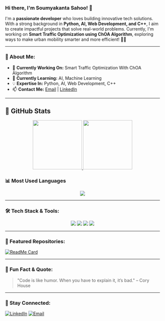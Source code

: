 ### Hi there, I'm Soumyakanta Sahoo! 👋

I'm a **passionate developer** who loves building innovative tech solutions. With a strong background in **Python, AI, Web Development, and C++**, I aim to create impactful projects that solve real-world problems. Currently, I'm working on **Smart Traffic Optimization using ChOA Algorithm**, exploring ways to make urban mobility smarter and more efficient! 🚦✨

---

### 🚀 About Me:
- 🔭 **Currently Working On:** Smart Traffic Optimization With ChOA Algorithm
- 🌱 **Currently Learning:** AI, Machine Learning
- 💡 **Expertise In:** Python, AI, Web Development, C++
- 📫 **Contact Me:** [Email](mailto:acsoumyakanta@gmail.com) | [LinkedIn](https://www.linkedin.com/in/soumyakanta-sahoo-1573472a4)

---

## 🚀 GitHub Stats

<p align="center">
  <a href="https://github.com/Soumyakanta-Sahoo">
    <img height="160em" src="https://github-readme-stats.vercel.app/api?username=Soumyakanta-Sahoo&show_icons=true&theme=tokyonight&include_all_commits=true&count_private=true" />
    <img height="160em" src="https://github-readme-streak-stats.herokuapp.com/?user=Soumyakanta-Sahoo&theme=tokyonight" />
  </a>
</p>

### 📊 Most Used Languages
<p align="center">
  <a href="https://github.com/Soumyakanta-Sahoo">
    <img src="https://github-readme-stats.vercel.app/api/top-langs/?username=Soumyakanta-Sahoo&layout=compact&langs_count=6&theme=tokyonight" />
  </a>
</p>


---

### 🛠️ Tech Stack & Tools:
<p align="center">
  <img src="https://img.shields.io/badge/Python-3776AB?style=for-the-badge&logo=python&logoColor=white" />
  <img src="https://img.shields.io/badge/AI-232F3E?style=for-the-badge&logo=artificial-intelligence&logoColor=white" />
  <img src="https://img.shields.io/badge/Web%20Development-007ACC?style=for-the-badge&logo=html5&logoColor=white" />
  <img src="https://img.shields.io/badge/C++-00599C?style=for-the-badge&logo=c%2B%2B&logoColor=white" />
</p>

---

### 📌 Featured Repositories:
[![ReadMe Card](https://github-readme-stats.vercel.app/api/pin/?username=Soumyakanta-Sahoo&repo=portfolio&theme=radical)](https://github.com/Soumyakanta-Sahoo/portfolio)

---

### 🌟 Fun Fact & Quote:
> "Code is like humor. When you have to explain it, it’s bad." – Cory House

---

### 🔗 Stay Connected:
[![LinkedIn](https://img.shields.io/badge/LinkedIn-0077B5?style=for-the-badge&logo=linkedin&logoColor=white)](https://www.linkedin.com/in/soumyakanta-sahoo-1573472a4)
[![Email](https://img.shields.io/badge/Email-D14836?style=for-the-badge&logo=gmail&logoColor=white)](mailto:acsoumyakanta@gmail.com)

